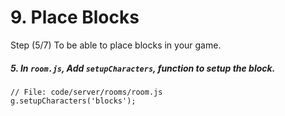 # 9. Place Blocks

Step (5/7) To be able to place blocks in your game. 

##### 5. In `room.js`, Add `setupCharacters`, function to setup the block.

```
// File: code/server/rooms/room.js
g.setupCharacters('blocks');
```
